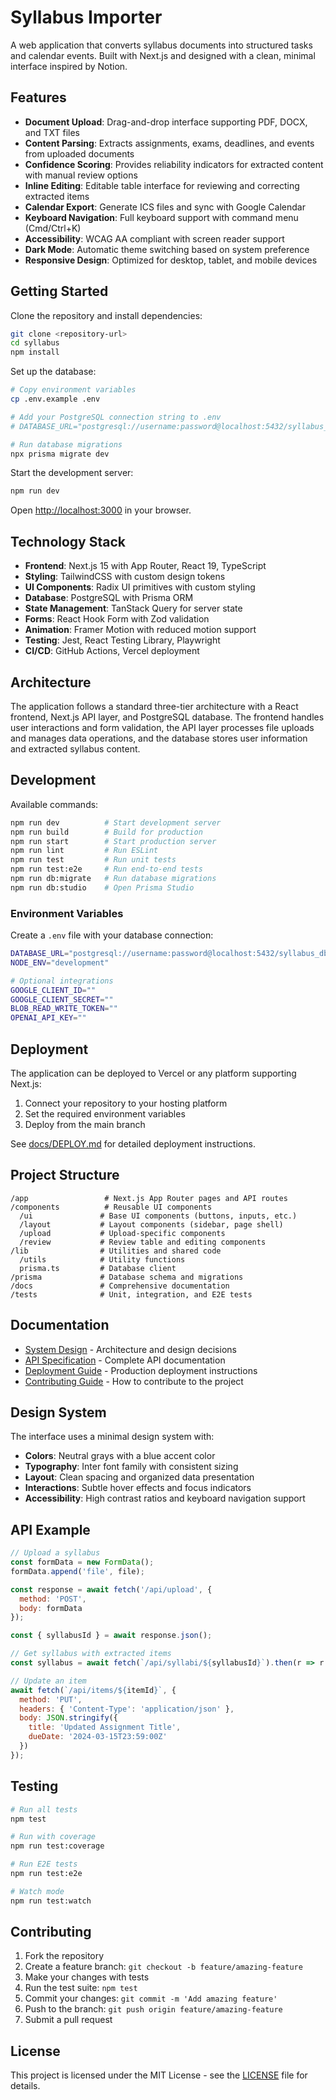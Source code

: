 # Syllabus Importer

A web application that converts syllabus documents into structured tasks and calendar events. Built with Next.js and designed with a clean, minimal interface inspired by Notion.

## Features

- **Document Upload**: Drag-and-drop interface supporting PDF, DOCX, and TXT files
- **Content Parsing**: Extracts assignments, exams, deadlines, and events from uploaded documents
- **Confidence Scoring**: Provides reliability indicators for extracted content with manual review options
- **Inline Editing**: Editable table interface for reviewing and correcting extracted items
- **Calendar Export**: Generate ICS files and sync with Google Calendar
- **Keyboard Navigation**: Full keyboard support with command menu (Cmd/Ctrl+K)
- **Accessibility**: WCAG AA compliant with screen reader support
- **Dark Mode**: Automatic theme switching based on system preference
- **Responsive Design**: Optimized for desktop, tablet, and mobile devices

## Getting Started

Clone the repository and install dependencies:

```bash
git clone <repository-url>
cd syllabus
npm install
```

Set up the database:

```bash
# Copy environment variables
cp .env.example .env

# Add your PostgreSQL connection string to .env
# DATABASE_URL="postgresql://username:password@localhost:5432/syllabus_db"

# Run database migrations
npx prisma migrate dev
```

Start the development server:

```bash
npm run dev
```

Open [http://localhost:3000](http://localhost:3000) in your browser.

## Technology Stack

- **Frontend**: Next.js 15 with App Router, React 19, TypeScript
- **Styling**: TailwindCSS with custom design tokens
- **UI Components**: Radix UI primitives with custom styling
- **Database**: PostgreSQL with Prisma ORM
- **State Management**: TanStack Query for server state
- **Forms**: React Hook Form with Zod validation
- **Animation**: Framer Motion with reduced motion support
- **Testing**: Jest, React Testing Library, Playwright
- **CI/CD**: GitHub Actions, Vercel deployment

## Architecture

The application follows a standard three-tier architecture with a React frontend, Next.js API layer, and PostgreSQL database. The frontend handles user interactions and form validation, the API layer processes file uploads and manages data operations, and the database stores user information and extracted syllabus content.

## Development

Available commands:

```bash
npm run dev          # Start development server
npm run build        # Build for production
npm run start        # Start production server
npm run lint         # Run ESLint
npm run test         # Run unit tests
npm run test:e2e     # Run end-to-end tests
npm run db:migrate   # Run database migrations
npm run db:studio    # Open Prisma Studio
```

### Environment Variables

Create a `.env` file with your database connection:

```bash
DATABASE_URL="postgresql://username:password@localhost:5432/syllabus_db"
NODE_ENV="development"

# Optional integrations
GOOGLE_CLIENT_ID=""
GOOGLE_CLIENT_SECRET=""
BLOB_READ_WRITE_TOKEN=""
OPENAI_API_KEY=""
```

## Deployment

The application can be deployed to Vercel or any platform supporting Next.js:

1. Connect your repository to your hosting platform
2. Set the required environment variables
3. Deploy from the main branch

See [docs/DEPLOY.md](docs/DEPLOY.md) for detailed deployment instructions.

## Project Structure

```
/app                 # Next.js App Router pages and API routes
/components          # Reusable UI components
  /ui               # Base UI components (buttons, inputs, etc.)
  /layout           # Layout components (sidebar, page shell)
  /upload           # Upload-specific components
  /review           # Review table and editing components
/lib                # Utilities and shared code
  /utils            # Utility functions
  prisma.ts         # Database client
/prisma             # Database schema and migrations
/docs               # Comprehensive documentation
/tests              # Unit, integration, and E2E tests
```

## Documentation

- [System Design](docs/SYSTEM_DESIGN.md) - Architecture and design decisions
- [API Specification](docs/API_SPEC.md) - Complete API documentation
- [Deployment Guide](docs/DEPLOY.md) - Production deployment instructions
- [Contributing Guide](CONTRIBUTING.md) - How to contribute to the project

## Design System

The interface uses a minimal design system with:

- **Colors**: Neutral grays with a blue accent color
- **Typography**: Inter font family with consistent sizing
- **Layout**: Clean spacing and organized data presentation
- **Interactions**: Subtle hover effects and focus indicators
- **Accessibility**: High contrast ratios and keyboard navigation support

## API Example

```javascript
// Upload a syllabus
const formData = new FormData();
formData.append('file', file);

const response = await fetch('/api/upload', {
  method: 'POST',
  body: formData
});

const { syllabusId } = await response.json();

// Get syllabus with extracted items
const syllabus = await fetch(`/api/syllabi/${syllabusId}`).then(r => r.json());

// Update an item
await fetch(`/api/items/${itemId}`, {
  method: 'PUT',
  headers: { 'Content-Type': 'application/json' },
  body: JSON.stringify({
    title: 'Updated Assignment Title',
    dueDate: '2024-03-15T23:59:00Z'
  })
});
```

## Testing

```bash
# Run all tests
npm test

# Run with coverage
npm run test:coverage

# Run E2E tests
npm run test:e2e

# Watch mode
npm run test:watch
```

## Contributing

1. Fork the repository
2. Create a feature branch: `git checkout -b feature/amazing-feature`
3. Make your changes with tests
4. Run the test suite: `npm test`
5. Commit your changes: `git commit -m 'Add amazing feature'`
6. Push to the branch: `git push origin feature/amazing-feature`
7. Submit a pull request

## License

This project is licensed under the MIT License - see the [LICENSE](LICENSE) file for details.

